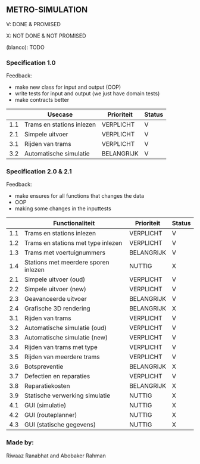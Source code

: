 ## METRO-SIMULATION

V: DONE & PROMISED

X: NOT DONE & NOT PROMISED 

(blanco): TODO

### Specification 1.0
Feedback: 
- make new class for input and output (OOP)
- write tests for input and output (we just have domain tests)
- make contracts better

|     | Usecase                   | Prioriteit | Status |
|-----|---------------------------|------------|--------|
| 1.1 | Trams en stations  inlezen | VERPLICHT  | V      |
| 2.1 | Simpele uitvoer           | VERPLICHT  | V      |
| 3.1 | Rijden van trams          | VERPLICHT  | V      |
| 3.2  | Automatische simulatie    | BELANGRIJK | V      |

### Specification 2.0 & 2.1
Feedback:
- make ensures for all functions that changes the data
- OOP
- making  some changes in the inputtests


|     | Functionaliteit                      | Prioriteit | Status |
|-----|--------------------------------------|------------|-------|
| 1.1 | Trams en stations inlezen            | VERPLICHT  | V     |
| 1.2 | Trams en stations met type inlezen   | VERPLICHT  | V     |
| 1.3 | Trams met voertuignummers            | BELANGRIJK | V     |
| 1.4 | Stations met meerdere sporen inlezen | NUTTIG     | X     |
| 2.1 | Simpele uitvoer (oud)                | VERPLICHT  | V     |
| 2.2 | Simpele uitvoer (new)                | VERPLICHT  | V     |
| 2.3 | Geavanceerde uitvoer                 | BELANGRIJK | V     |
| 2.4 | Grafische 3D rendering               | BELANGRIJK | X     |
| 3.1 | Rijden van trams                     | VERPLICHT  | V     |
| 3.2 | Automatische simulatie (oud)         | VERPLICHT  | V     |
| 3.3 | Automatische simulatie (new)         | VERPLICHT  | V     |
| 3.4 | Rijden van trams met type            | VERPLICHT  | V     |
| 3.5 | Rijden van meerdere trams            | VERPLICHT  | V     |
| 3.6 | Botspreventie                        | BELANGRIJK | X     |
| 3.7 | Defectien en reparaties              | VERPLICHT  | V     |
| 3.8 | Reparatiekosten                      | BELANGRIJK | X     |
| 3.9 | Statische verwerking simulatie       | NUTTIG     | X     |
| 4.1 | GUI (simulatie)                      | NUTTIG     | X     |
| 4.2 | GUI (routeplanner)                   | NUTTIG     | X     |
| 4.3 | GUI (statische gegevens)             | NUTTIG     | X     |


### Made by:

Riwaaz Ranabhat and Abobaker Rahman

